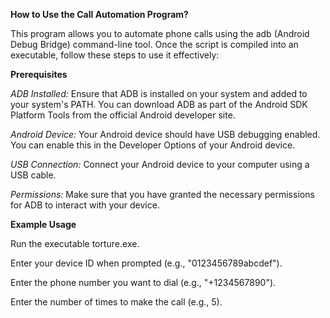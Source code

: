 **How to Use the Call Automation Program?**

This program allows you to automate phone calls using the adb (Android Debug Bridge) command-line tool. Once the script is compiled into an executable, follow these steps to use it effectively:

**Prerequisites**

*ADB Installed:*
Ensure that ADB is installed on your system and added to your system's PATH. You can download ADB as part of the Android SDK Platform Tools from the official Android developer site.

*Android Device:*
Your Android device should have USB debugging enabled. You can enable this in the Developer Options of your Android device.

*USB Connection:*
Connect your Android device to your computer using a USB cable.

*Permissions:*
Make sure that you have granted the necessary permissions for ADB to interact with your device.

**Example Usage**

Run the executable torture.exe.

Enter your device ID when prompted (e.g., "0123456789abcdef").

Enter the phone number you want to dial (e.g., "+1234567890").

Enter the number of times to make the call (e.g., 5).
